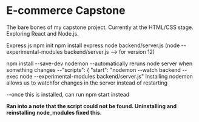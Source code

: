 # E-commerce Capstone

The bare bones of my capstone project. Currently at the HTML/CSS stage. Exploring React and Node.js.

Express.js
npm init
npm install express
node backend/server.js
(node --experimental-modules backend/server.js --> for version 12)

npm install --save-dev nodemon
--automatically reruns node server when something changes
--"scripts": {
"start": "nodemon --watch backend --exec node --experimental-modules backend/server.js"
Installing nodemon allows us to watchfor changes in the server instead of restarting

--once this is installed, can run npm start instead

**Ran into a note that the script could not be found. Uninstalling and reinstalling node_modules fixed this.**
